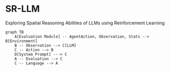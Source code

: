# SR-LLM
Exploring Spatial Reasoning Abilities of LLMs using Reinforcement Learning

```mermaid
graph TB
    A[Evaluation Module] -- AgentAction, Observation, Stats --> B[Environment]
    B -- Observation --> C[LLM]
    C -- Action --> B
    D[System Prompt] ---> C
    A -- Evaluation --> C
    C -- Language --> A
```
